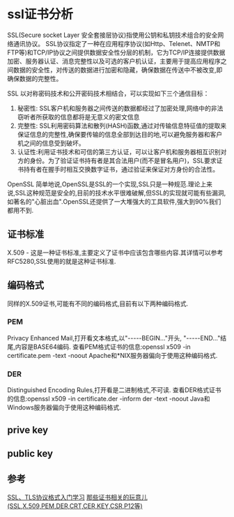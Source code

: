 # ssl证书分析
SSL(Secure socket Layer 安全套接层协议)指使用公钥和私钥技术组合的安全网络通讯协议。
SSL协议指定了一种在应用程序协议(如Http、Telenet、NMTP和FTP等)和TCP/IP协议之间提供数据安全性分层的机制，它为TCP/IP连接提供数据加密、服务器认证、消息完整性以及可选的客户机认证，主要用于提高应用程序之间数据的安全性，对传送的数据进行加密和隐藏，确保数据在传送中不被改变,即确保数据的完整性。

SSL 以对称密码技术和公开密码技术相结合，可以实现如下三个通信目标：
1. 秘密性: SSL客户机和服务器之间传送的数据都经过了加密处理,网络中的非法窃听者所获取的信息都将是无意义的密文信息	
2. 完整性: SSL利用密码算法和散列(HASH)函数,通过对传输信息特征值的提取来保证信息的完整性,确保要传输的信息全部到达目的地,可以避免服务器和客户机之间的信息受到破坏。
3. 认证性:利用证书技术和可信的第三方认证，可以让客户机和服务器相互识别对方的身份。为了验证证书持有者是其合法用户(而不是冒名用户)，SSL要求证书持有者在握手时相互交换数字证书，通过验证来保证对方身份的合法性。

OpenSSL  简单地说,OpenSSL是SSL的一个实现,SSL只是一种规范.理论上来说,SSL这种规范是安全的,目前的技术水平很难破解,但SSL的实现就可能有些漏洞,如著名的"心脏出血".OpenSSL还提供了一大堆强大的工具软件,强大到90%我们都用不到.

## 证书标准
X.509 - 这是一种证书标准,主要定义了证书中应该包含哪些内容.其详情可以参考RFC5280,SSL使用的就是这种证书标准.

## 编码格式
同样的X.509证书,可能有不同的编码格式,目前有以下两种编码格式.

### PEM 
Privacy Enhanced Mail,打开看文本格式,以"-----BEGIN..."开头, "-----END..."结尾,内容是BASE64编码.
查看PEM格式证书的信息:openssl x509 -in certificate.pem -text -noout
Apache和*NIX服务器偏向于使用这种编码格式.

### DER 
Distinguished Encoding Rules,打开看是二进制格式,不可读.
查看DER格式证书的信息:openssl x509 -in certificate.der -inform der -text -noout
Java和Windows服务器偏向于使用这种编码格式.



## prive key
## public key

## 参考
[SSL、TLS协议格式入门学习](http://www.tuicool.com/articles/rQjEzy3)
[那些证书相关的玩意儿(SSL,X.509,PEM,DER,CRT,CER,KEY,CSR,P12等)](http://www.cnblogs.com/guogangj/p/4118605.html)